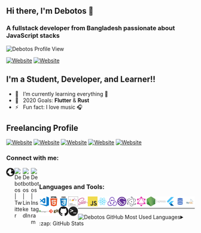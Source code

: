 ## Hi there, I'm Debotos 👋 
### A fullstack developer from Bangladesh passionate about JavaScript stacks

<img src="https://komarev.com/ghpvc/?username=debotos" alt="Debotos Profile View" />

[![Website](https://img.shields.io/website?label=Portfolio&style=for-the-badge&url=http://debotos.com)](http://debotos.com)
[![Website](https://img.shields.io/website?label=Codersrank&style=for-the-badge&url=https://profile.codersrank.io/user/debotos)][codersrank]

## I'm a Student, Developer, and Learner!!

- 🌱 &nbsp;&nbsp;I’m currently learning everything 🤣
- 🥅 &nbsp;&nbsp;2020 Goals: **Flutter** & **Rust**
- ⚡ &nbsp;&nbsp;Fun fact: I love music 🎧

## Freelancing Profile

[![Website](https://img.shields.io/website?label=Upwork.com&style=for-the-badge&logo=upwork&url=https://www.upwork.com/freelancers/~01c98e3b1f5f5d7da1)](https://www.upwork.com/freelancers/~01c98e3b1f5f5d7da1)
[![Website](https://img.shields.io/website?label=PeoplePerHour.com&style=for-the-badge&url=https://pph.me/debotos)](https://pph.me/debotos)
[![Website](https://img.shields.io/website?label=Guru.com&style=for-the-badge&url=https://www.guru.com/freelancers/debotos-das)](https://www.guru.com/freelancers/debotos-das)
[![Website](https://img.shields.io/website?label=Freelancer.com&style=for-the-badge&url=https://www.freelancer.com/u/debotosdas)](https://www.freelancer.com/u/debotosdas)
[![Website](https://img.shields.io/website?label=Truelancer.com&style=for-the-badge&url=https://www.truelancer.com/freelancer/debotosdas)](https://www.truelancer.com/freelancer/debotosdas)

### Connect with me:

[<img align="left" alt="debotos.com" width="22px" src="https://raw.githubusercontent.com/iconic/open-iconic/master/svg/globe.svg" />][website]
[<img align="left" alt="Debotos | Twitter" width="22px" src="https://cdn.jsdelivr.net/npm/simple-icons@v3/icons/twitter.svg" />][twitter]
[<img align="left" alt="Debotos | LinkedIn" width="22px" src="https://cdn.jsdelivr.net/npm/simple-icons@v3/icons/linkedin.svg" />][linkedin]
[<img align="left" alt="Debotos | Instagram" width="22px" src="https://cdn.jsdelivr.net/npm/simple-icons@v3/icons/instagram.svg" />][instagram]

<br />

### Languages and Tools:

<img align="left" alt="Visual Studio Code" width="26px" src="https://raw.githubusercontent.com/github/explore/80688e429a7d4ef2fca1e82350fe8e3517d3494d/topics/visual-studio-code/visual-studio-code.png" />
<img align="left" alt="HTML5" width="26px" src="https://raw.githubusercontent.com/github/explore/80688e429a7d4ef2fca1e82350fe8e3517d3494d/topics/html/html.png" />
<img align="left" alt="CSS3" width="26px" src="https://raw.githubusercontent.com/github/explore/80688e429a7d4ef2fca1e82350fe8e3517d3494d/topics/css/css.png" />
<img align="left" alt="Styled Components" width="26px" src="https://raw.githubusercontent.com/github/explore/80688e429a7d4ef2fca1e82350fe8e3517d3494d/topics/styled-components/styled-components.png" />
<img align="left" alt="Sass" width="26px" src="https://raw.githubusercontent.com/github/explore/80688e429a7d4ef2fca1e82350fe8e3517d3494d/topics/sass/sass.png" />
<img align="left" alt="JavaScript" width="26px" src="https://raw.githubusercontent.com/github/explore/80688e429a7d4ef2fca1e82350fe8e3517d3494d/topics/javascript/javascript.png" />
<img align="left" alt="React" width="26px" src="https://raw.githubusercontent.com/github/explore/80688e429a7d4ef2fca1e82350fe8e3517d3494d/topics/react/react.png" />
<img align="left" alt="Redux" width="26px" src="https://raw.githubusercontent.com/github/explore/80688e429a7d4ef2fca1e82350fe8e3517d3494d/topics/redux/redux.png" />
<img align="left" alt="Gatsby" width="26px" src="https://raw.githubusercontent.com/github/explore/e94815998e4e0713912fed477a1f346ec04c3da2/topics/gatsby/gatsby.png" />
<img align="left" alt="Electron.js" width="26px" src="https://raw.githubusercontent.com/github/explore/80688e429a7d4ef2fca1e82350fe8e3517d3494d/topics/electron/electron.png" />
<img align="left" alt="GraphQL" width="26px" src="https://raw.githubusercontent.com/github/explore/80688e429a7d4ef2fca1e82350fe8e3517d3494d/topics/graphql/graphql.png" />
<img align="left" alt="Node.js" width="26px" src="https://raw.githubusercontent.com/github/explore/80688e429a7d4ef2fca1e82350fe8e3517d3494d/topics/nodejs/nodejs.png" />
<img align="left" alt="Express.js" width="26px" src="https://raw.githubusercontent.com/github/explore/80688e429a7d4ef2fca1e82350fe8e3517d3494d/topics/express/express.png" />
<img align="left" alt="Flutter" width="26px" src="https://raw.githubusercontent.com/github/explore/80688e429a7d4ef2fca1e82350fe8e3517d3494d/topics/flutter/flutter.png" />
<img align="left" alt="SQL" width="26px" src="https://raw.githubusercontent.com/github/explore/80688e429a7d4ef2fca1e82350fe8e3517d3494d/topics/sql/sql.png" />
<img align="left" alt="MySQL" width="26px" src="https://raw.githubusercontent.com/github/explore/80688e429a7d4ef2fca1e82350fe8e3517d3494d/topics/mysql/mysql.png" />
<img align="left" alt="MongoDB" width="26px" src="https://raw.githubusercontent.com/github/explore/80688e429a7d4ef2fca1e82350fe8e3517d3494d/topics/mongodb/mongodb.png" />
<img align="left" alt="Git" width="26px" src="https://raw.githubusercontent.com/github/explore/80688e429a7d4ef2fca1e82350fe8e3517d3494d/topics/git/git.png" />
<img align="left" alt="GitHub" width="26px" src="https://raw.githubusercontent.com/github/explore/78df643247d429f6cc873026c0622819ad797942/topics/github/github.png" />
<img align="left" alt="Terminal" width="26px" src="https://raw.githubusercontent.com/github/explore/80688e429a7d4ef2fca1e82350fe8e3517d3494d/topics/terminal/terminal.png" />

<br />

---

<img align="left" alt="Debotos GitHub Most Used Languages" src="https://github-readme-stats.vercel.app/api/top-langs/?username=debotos&layout=compact&hide=html" />


<details>
  <summary>:zap: GitHub Stats</summary>

  <img align="left" alt="Debotos GitHub Stats" src="https://github-readme-stats.codestackr.vercel.app/api?username=debotos&show_icons=true&hide_border=true" />

</details>

[website]: http://debotos.com
[twitter]: https://twitter.com/debotos
[instagram]: https://www.instagram.com/_debotos_
[linkedin]: https://linkedin.com/in/debotos-das
[codersrank]: https://profile.codersrank.io/user/debotos
